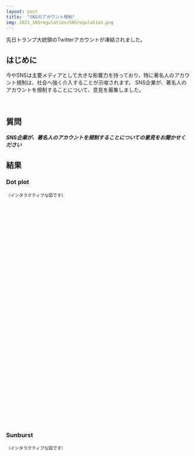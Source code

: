 ```yaml
---
layout: post
title:  "SNSのアカウント規制"
img: 2021_SNSregulation/SNSregulation.png
---
```


先日トランプ大統領のTwitterアカウントが凍結されました。

## はじめに
今やSNSは主要メディアとして大きな影響力を持っており、特に著名人のアカウント規制は、社会へ強く介入することが示唆されます。
SNS企業が、著名人のアカウントを規制することについて、意見を募集しました。

<br>

## 質問
<div class="jumbotron py-2">
<h5>SNS企業が、著名人のアカウントを規制することについての意見をお聞かせください</h5>
<!-- <p>
先日トランプ大統領のTwitterアカウントが凍結されました。今やSNSは主要メディアとして大きな影響力を持っており、特に著名人のアカウント規制は、社会へ強く介入することが示唆されます。（＊自由記述欄は必須ではありません）
</p> -->
</div>


## 結果
### Dot plot
<small>（インタラクティブな図です）</small>

<div>                        <script type="text/javascript">window.PlotlyConfig = {MathJaxConfig: 'local'};</script>
        <script src="https://cdn.plot.ly/plotly-latest.min.js"></script>                <div id="856abb10-e670-40f7-9320-e36773b3c48e" class="plotly-graph-div" style="height:600px; width:700px;"></div>            <script type="text/javascript">                                    window.PLOTLYENV=window.PLOTLYENV || {};                                    if (document.getElementById("856abb10-e670-40f7-9320-e36773b3c48e")) {                    Plotly.newPlot(                        "856abb10-e670-40f7-9320-e36773b3c48e",                        [{"hovertemplate": "Opinion=\u898f\u5236\u53cd\u5bfe<br>Population ratio=%{x}<br>Category=%{y}<extra></extra>", "legendgroup": "\u898f\u5236\u53cd\u5bfe", "marker": {"color": "rgba(156, 165, 196, 0.95)", "line": {"width": 0}, "size": 16, "symbol": "circle"}, "mode": "markers", "name": "\u898f\u5236\u53cd\u5bfe", "orientation": "h", "showlegend": true, "type": "scatter", "x": [0.31, 0.33, 0.3, 0.32, 0.33, 0.2], "xaxis": "x", "y": ["\u307b\u3068\u3093\u3069\u5229\u7528\u3057\u306a\u3044 / \u307e\u3063\u305f\u304f\u5229\u7528\u3057\u306a\u3044", "\u983b\u7e41\u3067\u306f\u306a\u3044\u304c\u3001\u5229\u7528\u3059\u308b", "\u983b\u7e41\u306b\u5229\u7528\u3059\u308b", "30\u6b73\u4ee5\u4e0a60\u6b73\u672a\u6e80", "30\u6b73\u672a\u6e80", "60\u6b73\u4ee5\u4e0a"], "yaxis": "y"}, {"hovertemplate": "Opinion=\u898f\u5236\u8cdb\u6210<br>Population ratio=%{x}<br>Category=%{y}<extra></extra>", "legendgroup": "\u898f\u5236\u8cdb\u6210", "marker": {"color": "rgba(204, 204, 204, 0.95)", "line": {"width": 0}, "size": 16, "symbol": "circle"}, "mode": "markers", "name": "\u898f\u5236\u8cdb\u6210", "orientation": "h", "showlegend": true, "type": "scatter", "x": [0.69, 0.67, 0.7, 0.68, 0.67, 0.8], "xaxis": "x", "y": ["\u307b\u3068\u3093\u3069\u5229\u7528\u3057\u306a\u3044 / \u307e\u3063\u305f\u304f\u5229\u7528\u3057\u306a\u3044", "\u983b\u7e41\u3067\u306f\u306a\u3044\u304c\u3001\u5229\u7528\u3059\u308b", "\u983b\u7e41\u306b\u5229\u7528\u3059\u308b", "30\u6b73\u4ee5\u4e0a60\u6b73\u672a\u6e80", "30\u6b73\u672a\u6e80", "60\u6b73\u4ee5\u4e0a"], "yaxis": "y"}],                        {"height": 600, "hovermode": "closest", "legend": {"title": {"text": "Opinion"}, "tracegroupgap": 0}, "margin": {"t": 60}, "paper_bgcolor": "white", "plot_bgcolor": "white", "template": {"data": {"bar": [{"error_x": {"color": "#2a3f5f"}, "error_y": {"color": "#2a3f5f"}, "marker": {"line": {"color": "#E5ECF6", "width": 0.5}}, "type": "bar"}], "barpolar": [{"marker": {"line": {"color": "#E5ECF6", "width": 0.5}}, "type": "barpolar"}], "carpet": [{"aaxis": {"endlinecolor": "#2a3f5f", "gridcolor": "white", "linecolor": "white", "minorgridcolor": "white", "startlinecolor": "#2a3f5f"}, "baxis": {"endlinecolor": "#2a3f5f", "gridcolor": "white", "linecolor": "white", "minorgridcolor": "white", "startlinecolor": "#2a3f5f"}, "type": "carpet"}], "choropleth": [{"colorbar": {"outlinewidth": 0, "ticks": ""}, "type": "choropleth"}], "contour": [{"colorbar": {"outlinewidth": 0, "ticks": ""}, "colorscale": [[0.0, "#0d0887"], [0.1111111111111111, "#46039f"], [0.2222222222222222, "#7201a8"], [0.3333333333333333, "#9c179e"], [0.4444444444444444, "#bd3786"], [0.5555555555555556, "#d8576b"], [0.6666666666666666, "#ed7953"], [0.7777777777777778, "#fb9f3a"], [0.8888888888888888, "#fdca26"], [1.0, "#f0f921"]], "type": "contour"}], "contourcarpet": [{"colorbar": {"outlinewidth": 0, "ticks": ""}, "type": "contourcarpet"}], "heatmap": [{"colorbar": {"outlinewidth": 0, "ticks": ""}, "colorscale": [[0.0, "#0d0887"], [0.1111111111111111, "#46039f"], [0.2222222222222222, "#7201a8"], [0.3333333333333333, "#9c179e"], [0.4444444444444444, "#bd3786"], [0.5555555555555556, "#d8576b"], [0.6666666666666666, "#ed7953"], [0.7777777777777778, "#fb9f3a"], [0.8888888888888888, "#fdca26"], [1.0, "#f0f921"]], "type": "heatmap"}], "heatmapgl": [{"colorbar": {"outlinewidth": 0, "ticks": ""}, "colorscale": [[0.0, "#0d0887"], [0.1111111111111111, "#46039f"], [0.2222222222222222, "#7201a8"], [0.3333333333333333, "#9c179e"], [0.4444444444444444, "#bd3786"], [0.5555555555555556, "#d8576b"], [0.6666666666666666, "#ed7953"], [0.7777777777777778, "#fb9f3a"], [0.8888888888888888, "#fdca26"], [1.0, "#f0f921"]], "type": "heatmapgl"}], "histogram": [{"marker": {"colorbar": {"outlinewidth": 0, "ticks": ""}}, "type": "histogram"}], "histogram2d": [{"colorbar": {"outlinewidth": 0, "ticks": ""}, "colorscale": [[0.0, "#0d0887"], [0.1111111111111111, "#46039f"], [0.2222222222222222, "#7201a8"], [0.3333333333333333, "#9c179e"], [0.4444444444444444, "#bd3786"], [0.5555555555555556, "#d8576b"], [0.6666666666666666, "#ed7953"], [0.7777777777777778, "#fb9f3a"], [0.8888888888888888, "#fdca26"], [1.0, "#f0f921"]], "type": "histogram2d"}], "histogram2dcontour": [{"colorbar": {"outlinewidth": 0, "ticks": ""}, "colorscale": [[0.0, "#0d0887"], [0.1111111111111111, "#46039f"], [0.2222222222222222, "#7201a8"], [0.3333333333333333, "#9c179e"], [0.4444444444444444, "#bd3786"], [0.5555555555555556, "#d8576b"], [0.6666666666666666, "#ed7953"], [0.7777777777777778, "#fb9f3a"], [0.8888888888888888, "#fdca26"], [1.0, "#f0f921"]], "type": "histogram2dcontour"}], "mesh3d": [{"colorbar": {"outlinewidth": 0, "ticks": ""}, "type": "mesh3d"}], "parcoords": [{"line": {"colorbar": {"outlinewidth": 0, "ticks": ""}}, "type": "parcoords"}], "pie": [{"automargin": true, "type": "pie"}], "scatter": [{"marker": {"colorbar": {"outlinewidth": 0, "ticks": ""}}, "type": "scatter"}], "scatter3d": [{"line": {"colorbar": {"outlinewidth": 0, "ticks": ""}}, "marker": {"colorbar": {"outlinewidth": 0, "ticks": ""}}, "type": "scatter3d"}], "scattercarpet": [{"marker": {"colorbar": {"outlinewidth": 0, "ticks": ""}}, "type": "scattercarpet"}], "scattergeo": [{"marker": {"colorbar": {"outlinewidth": 0, "ticks": ""}}, "type": "scattergeo"}], "scattergl": [{"marker": {"colorbar": {"outlinewidth": 0, "ticks": ""}}, "type": "scattergl"}], "scattermapbox": [{"marker": {"colorbar": {"outlinewidth": 0, "ticks": ""}}, "type": "scattermapbox"}], "scatterpolar": [{"marker": {"colorbar": {"outlinewidth": 0, "ticks": ""}}, "type": "scatterpolar"}], "scatterpolargl": [{"marker": {"colorbar": {"outlinewidth": 0, "ticks": ""}}, "type": "scatterpolargl"}], "scatterternary": [{"marker": {"colorbar": {"outlinewidth": 0, "ticks": ""}}, "type": "scatterternary"}], "surface": [{"colorbar": {"outlinewidth": 0, "ticks": ""}, "colorscale": [[0.0, "#0d0887"], [0.1111111111111111, "#46039f"], [0.2222222222222222, "#7201a8"], [0.3333333333333333, "#9c179e"], [0.4444444444444444, "#bd3786"], [0.5555555555555556, "#d8576b"], [0.6666666666666666, "#ed7953"], [0.7777777777777778, "#fb9f3a"], [0.8888888888888888, "#fdca26"], [1.0, "#f0f921"]], "type": "surface"}], "table": [{"cells": {"fill": {"color": "#EBF0F8"}, "line": {"color": "white"}}, "header": {"fill": {"color": "#C8D4E3"}, "line": {"color": "white"}}, "type": "table"}]}, "layout": {"annotationdefaults": {"arrowcolor": "#2a3f5f", "arrowhead": 0, "arrowwidth": 1}, "autotypenumbers": "strict", "coloraxis": {"colorbar": {"outlinewidth": 0, "ticks": ""}}, "colorscale": {"diverging": [[0, "#8e0152"], [0.1, "#c51b7d"], [0.2, "#de77ae"], [0.3, "#f1b6da"], [0.4, "#fde0ef"], [0.5, "#f7f7f7"], [0.6, "#e6f5d0"], [0.7, "#b8e186"], [0.8, "#7fbc41"], [0.9, "#4d9221"], [1, "#276419"]], "sequential": [[0.0, "#0d0887"], [0.1111111111111111, "#46039f"], [0.2222222222222222, "#7201a8"], [0.3333333333333333, "#9c179e"], [0.4444444444444444, "#bd3786"], [0.5555555555555556, "#d8576b"], [0.6666666666666666, "#ed7953"], [0.7777777777777778, "#fb9f3a"], [0.8888888888888888, "#fdca26"], [1.0, "#f0f921"]], "sequentialminus": [[0.0, "#0d0887"], [0.1111111111111111, "#46039f"], [0.2222222222222222, "#7201a8"], [0.3333333333333333, "#9c179e"], [0.4444444444444444, "#bd3786"], [0.5555555555555556, "#d8576b"], [0.6666666666666666, "#ed7953"], [0.7777777777777778, "#fb9f3a"], [0.8888888888888888, "#fdca26"], [1.0, "#f0f921"]]}, "colorway": ["#636efa", "#EF553B", "#00cc96", "#ab63fa", "#FFA15A", "#19d3f3", "#FF6692", "#B6E880", "#FF97FF", "#FECB52"], "font": {"color": "#2a3f5f"}, "geo": {"bgcolor": "white", "lakecolor": "white", "landcolor": "#E5ECF6", "showlakes": true, "showland": true, "subunitcolor": "white"}, "hoverlabel": {"align": "left"}, "hovermode": "closest", "mapbox": {"style": "light"}, "paper_bgcolor": "white", "plot_bgcolor": "#E5ECF6", "polar": {"angularaxis": {"gridcolor": "white", "linecolor": "white", "ticks": ""}, "bgcolor": "#E5ECF6", "radialaxis": {"gridcolor": "white", "linecolor": "white", "ticks": ""}}, "scene": {"xaxis": {"backgroundcolor": "#E5ECF6", "gridcolor": "white", "gridwidth": 2, "linecolor": "white", "showbackground": true, "ticks": "", "zerolinecolor": "white"}, "yaxis": {"backgroundcolor": "#E5ECF6", "gridcolor": "white", "gridwidth": 2, "linecolor": "white", "showbackground": true, "ticks": "", "zerolinecolor": "white"}, "zaxis": {"backgroundcolor": "#E5ECF6", "gridcolor": "white", "gridwidth": 2, "linecolor": "white", "showbackground": true, "ticks": "", "zerolinecolor": "white"}}, "shapedefaults": {"line": {"color": "#2a3f5f"}}, "ternary": {"aaxis": {"gridcolor": "white", "linecolor": "white", "ticks": ""}, "baxis": {"gridcolor": "white", "linecolor": "white", "ticks": ""}, "bgcolor": "#E5ECF6", "caxis": {"gridcolor": "white", "linecolor": "white", "ticks": ""}}, "title": {"x": 0.05}, "xaxis": {"automargin": true, "gridcolor": "white", "linecolor": "white", "ticks": "", "title": {"standoff": 15}, "zerolinecolor": "white", "zerolinewidth": 2}, "yaxis": {"automargin": true, "gridcolor": "white", "linecolor": "white", "ticks": "", "title": {"standoff": 15}, "zerolinecolor": "white", "zerolinewidth": 2}}}, "title": {"text": "Response distribution"}, "width": 700, "xaxis": {"anchor": "y", "domain": [0.0, 1.0], "dtick": 0.1, "linecolor": "rgb(102, 102, 102)", "showgrid": true, "showline": true, "showticklabels": true, "tickcolor": "rgb(102, 102, 102)", "tickfont": {"color": "rgb(102, 102, 102)"}, "ticks": "outside", "title": {"text": "Population ratio"}}, "yaxis": {"anchor": "x", "domain": [0.0, 1.0], "title": {"text": "Category"}}},                        {"responsive": true}                    )                };                            </script>        </div>


### Sunburst
<small>（インタラクティブな図です）</small>


<div>                        <script type="text/javascript">window.PlotlyConfig = {MathJaxConfig: 'local'};</script>
        <script src="https://cdn.plot.ly/plotly-latest.min.js"></script>                <div id="1382e1bc-30d7-485c-9815-4fc1972b2e5f" class="plotly-graph-div" style="height:100%; width:100%;"></div>            <script type="text/javascript">                                    window.PLOTLYENV=window.PLOTLYENV || {};                                    if (document.getElementById("1382e1bc-30d7-485c-9815-4fc1972b2e5f")) {                    Plotly.newPlot(                        "1382e1bc-30d7-485c-9815-4fc1972b2e5f",                        [{"branchvalues": "total", "customdata": [[70.0], [29.0], [2.0], [151.0], [58.0], [8.0], [125.34389140271493], [48.333333333333336], [6.8]], "domain": {"x": [0.0, 1.0], "y": [0.0, 1.0]}, "hovertemplate": "labels=%{label}<br>Count_sum=%{value}<br>parent=%{parent}<br>id=%{id}<br>Count=%{color}<extra></extra>", "ids": ["30\u6b73\u4ee5\u4e0a60\u6b73\u672a\u6e80/\u898f\u5236\u53cd\u5bfe", "30\u6b73\u672a\u6e80/\u898f\u5236\u53cd\u5bfe", "60\u6b73\u4ee5\u4e0a/\u898f\u5236\u53cd\u5bfe", "30\u6b73\u4ee5\u4e0a60\u6b73\u672a\u6e80/\u898f\u5236\u8cdb\u6210", "30\u6b73\u672a\u6e80/\u898f\u5236\u8cdb\u6210", "60\u6b73\u4ee5\u4e0a/\u898f\u5236\u8cdb\u6210", "30\u6b73\u4ee5\u4e0a60\u6b73\u672a\u6e80", "30\u6b73\u672a\u6e80", "60\u6b73\u4ee5\u4e0a"], "labels": ["\u898f\u5236\u53cd\u5bfe", "\u898f\u5236\u53cd\u5bfe", "\u898f\u5236\u53cd\u5bfe", "\u898f\u5236\u8cdb\u6210", "\u898f\u5236\u8cdb\u6210", "\u898f\u5236\u8cdb\u6210", "30\u6b73\u4ee5\u4e0a60\u6b73\u672a\u6e80", "30\u6b73\u672a\u6e80", "60\u6b73\u4ee5\u4e0a"], "marker": {"coloraxis": "coloraxis", "colors": [70.0, 29.0, 2.0, 151.0, 58.0, 8.0, 125.34389140271493, 48.333333333333336, 6.8]}, "name": "", "parents": ["30\u6b73\u4ee5\u4e0a60\u6b73\u672a\u6e80", "30\u6b73\u672a\u6e80", "60\u6b73\u4ee5\u4e0a", "30\u6b73\u4ee5\u4e0a60\u6b73\u672a\u6e80", "30\u6b73\u672a\u6e80", "60\u6b73\u4ee5\u4e0a", "", "", ""], "type": "sunburst", "values": [70, 29, 2, 151, 58, 8, 221, 87, 10]}],                        {"coloraxis": {"colorbar": {"title": {"text": "Count"}}, "colorscale": [[0.0, "rgb(75, 41, 145)"], [0.16666666666666666, "rgb(135, 44, 162)"], [0.3333333333333333, "rgb(192, 54, 157)"], [0.5, "rgb(234, 79, 136)"], [0.6666666666666666, "rgb(250, 120, 118)"], [0.8333333333333334, "rgb(246, 169, 122)"], [1.0, "rgb(237, 217, 163)"]]}, "legend": {"tracegroupgap": 0}, "margin": {"t": 60}, "template": {"data": {"bar": [{"error_x": {"color": "#2a3f5f"}, "error_y": {"color": "#2a3f5f"}, "marker": {"line": {"color": "#E5ECF6", "width": 0.5}}, "type": "bar"}], "barpolar": [{"marker": {"line": {"color": "#E5ECF6", "width": 0.5}}, "type": "barpolar"}], "carpet": [{"aaxis": {"endlinecolor": "#2a3f5f", "gridcolor": "white", "linecolor": "white", "minorgridcolor": "white", "startlinecolor": "#2a3f5f"}, "baxis": {"endlinecolor": "#2a3f5f", "gridcolor": "white", "linecolor": "white", "minorgridcolor": "white", "startlinecolor": "#2a3f5f"}, "type": "carpet"}], "choropleth": [{"colorbar": {"outlinewidth": 0, "ticks": ""}, "type": "choropleth"}], "contour": [{"colorbar": {"outlinewidth": 0, "ticks": ""}, "colorscale": [[0.0, "#0d0887"], [0.1111111111111111, "#46039f"], [0.2222222222222222, "#7201a8"], [0.3333333333333333, "#9c179e"], [0.4444444444444444, "#bd3786"], [0.5555555555555556, "#d8576b"], [0.6666666666666666, "#ed7953"], [0.7777777777777778, "#fb9f3a"], [0.8888888888888888, "#fdca26"], [1.0, "#f0f921"]], "type": "contour"}], "contourcarpet": [{"colorbar": {"outlinewidth": 0, "ticks": ""}, "type": "contourcarpet"}], "heatmap": [{"colorbar": {"outlinewidth": 0, "ticks": ""}, "colorscale": [[0.0, "#0d0887"], [0.1111111111111111, "#46039f"], [0.2222222222222222, "#7201a8"], [0.3333333333333333, "#9c179e"], [0.4444444444444444, "#bd3786"], [0.5555555555555556, "#d8576b"], [0.6666666666666666, "#ed7953"], [0.7777777777777778, "#fb9f3a"], [0.8888888888888888, "#fdca26"], [1.0, "#f0f921"]], "type": "heatmap"}], "heatmapgl": [{"colorbar": {"outlinewidth": 0, "ticks": ""}, "colorscale": [[0.0, "#0d0887"], [0.1111111111111111, "#46039f"], [0.2222222222222222, "#7201a8"], [0.3333333333333333, "#9c179e"], [0.4444444444444444, "#bd3786"], [0.5555555555555556, "#d8576b"], [0.6666666666666666, "#ed7953"], [0.7777777777777778, "#fb9f3a"], [0.8888888888888888, "#fdca26"], [1.0, "#f0f921"]], "type": "heatmapgl"}], "histogram": [{"marker": {"colorbar": {"outlinewidth": 0, "ticks": ""}}, "type": "histogram"}], "histogram2d": [{"colorbar": {"outlinewidth": 0, "ticks": ""}, "colorscale": [[0.0, "#0d0887"], [0.1111111111111111, "#46039f"], [0.2222222222222222, "#7201a8"], [0.3333333333333333, "#9c179e"], [0.4444444444444444, "#bd3786"], [0.5555555555555556, "#d8576b"], [0.6666666666666666, "#ed7953"], [0.7777777777777778, "#fb9f3a"], [0.8888888888888888, "#fdca26"], [1.0, "#f0f921"]], "type": "histogram2d"}], "histogram2dcontour": [{"colorbar": {"outlinewidth": 0, "ticks": ""}, "colorscale": [[0.0, "#0d0887"], [0.1111111111111111, "#46039f"], [0.2222222222222222, "#7201a8"], [0.3333333333333333, "#9c179e"], [0.4444444444444444, "#bd3786"], [0.5555555555555556, "#d8576b"], [0.6666666666666666, "#ed7953"], [0.7777777777777778, "#fb9f3a"], [0.8888888888888888, "#fdca26"], [1.0, "#f0f921"]], "type": "histogram2dcontour"}], "mesh3d": [{"colorbar": {"outlinewidth": 0, "ticks": ""}, "type": "mesh3d"}], "parcoords": [{"line": {"colorbar": {"outlinewidth": 0, "ticks": ""}}, "type": "parcoords"}], "pie": [{"automargin": true, "type": "pie"}], "scatter": [{"marker": {"colorbar": {"outlinewidth": 0, "ticks": ""}}, "type": "scatter"}], "scatter3d": [{"line": {"colorbar": {"outlinewidth": 0, "ticks": ""}}, "marker": {"colorbar": {"outlinewidth": 0, "ticks": ""}}, "type": "scatter3d"}], "scattercarpet": [{"marker": {"colorbar": {"outlinewidth": 0, "ticks": ""}}, "type": "scattercarpet"}], "scattergeo": [{"marker": {"colorbar": {"outlinewidth": 0, "ticks": ""}}, "type": "scattergeo"}], "scattergl": [{"marker": {"colorbar": {"outlinewidth": 0, "ticks": ""}}, "type": "scattergl"}], "scattermapbox": [{"marker": {"colorbar": {"outlinewidth": 0, "ticks": ""}}, "type": "scattermapbox"}], "scatterpolar": [{"marker": {"colorbar": {"outlinewidth": 0, "ticks": ""}}, "type": "scatterpolar"}], "scatterpolargl": [{"marker": {"colorbar": {"outlinewidth": 0, "ticks": ""}}, "type": "scatterpolargl"}], "scatterternary": [{"marker": {"colorbar": {"outlinewidth": 0, "ticks": ""}}, "type": "scatterternary"}], "surface": [{"colorbar": {"outlinewidth": 0, "ticks": ""}, "colorscale": [[0.0, "#0d0887"], [0.1111111111111111, "#46039f"], [0.2222222222222222, "#7201a8"], [0.3333333333333333, "#9c179e"], [0.4444444444444444, "#bd3786"], [0.5555555555555556, "#d8576b"], [0.6666666666666666, "#ed7953"], [0.7777777777777778, "#fb9f3a"], [0.8888888888888888, "#fdca26"], [1.0, "#f0f921"]], "type": "surface"}], "table": [{"cells": {"fill": {"color": "#EBF0F8"}, "line": {"color": "white"}}, "header": {"fill": {"color": "#C8D4E3"}, "line": {"color": "white"}}, "type": "table"}]}, "layout": {"annotationdefaults": {"arrowcolor": "#2a3f5f", "arrowhead": 0, "arrowwidth": 1}, "autotypenumbers": "strict", "coloraxis": {"colorbar": {"outlinewidth": 0, "ticks": ""}}, "colorscale": {"diverging": [[0, "#8e0152"], [0.1, "#c51b7d"], [0.2, "#de77ae"], [0.3, "#f1b6da"], [0.4, "#fde0ef"], [0.5, "#f7f7f7"], [0.6, "#e6f5d0"], [0.7, "#b8e186"], [0.8, "#7fbc41"], [0.9, "#4d9221"], [1, "#276419"]], "sequential": [[0.0, "#0d0887"], [0.1111111111111111, "#46039f"], [0.2222222222222222, "#7201a8"], [0.3333333333333333, "#9c179e"], [0.4444444444444444, "#bd3786"], [0.5555555555555556, "#d8576b"], [0.6666666666666666, "#ed7953"], [0.7777777777777778, "#fb9f3a"], [0.8888888888888888, "#fdca26"], [1.0, "#f0f921"]], "sequentialminus": [[0.0, "#0d0887"], [0.1111111111111111, "#46039f"], [0.2222222222222222, "#7201a8"], [0.3333333333333333, "#9c179e"], [0.4444444444444444, "#bd3786"], [0.5555555555555556, "#d8576b"], [0.6666666666666666, "#ed7953"], [0.7777777777777778, "#fb9f3a"], [0.8888888888888888, "#fdca26"], [1.0, "#f0f921"]]}, "colorway": ["#636efa", "#EF553B", "#00cc96", "#ab63fa", "#FFA15A", "#19d3f3", "#FF6692", "#B6E880", "#FF97FF", "#FECB52"], "font": {"color": "#2a3f5f"}, "geo": {"bgcolor": "white", "lakecolor": "white", "landcolor": "#E5ECF6", "showlakes": true, "showland": true, "subunitcolor": "white"}, "hoverlabel": {"align": "left"}, "hovermode": "closest", "mapbox": {"style": "light"}, "paper_bgcolor": "white", "plot_bgcolor": "#E5ECF6", "polar": {"angularaxis": {"gridcolor": "white", "linecolor": "white", "ticks": ""}, "bgcolor": "#E5ECF6", "radialaxis": {"gridcolor": "white", "linecolor": "white", "ticks": ""}}, "scene": {"xaxis": {"backgroundcolor": "#E5ECF6", "gridcolor": "white", "gridwidth": 2, "linecolor": "white", "showbackground": true, "ticks": "", "zerolinecolor": "white"}, "yaxis": {"backgroundcolor": "#E5ECF6", "gridcolor": "white", "gridwidth": 2, "linecolor": "white", "showbackground": true, "ticks": "", "zerolinecolor": "white"}, "zaxis": {"backgroundcolor": "#E5ECF6", "gridcolor": "white", "gridwidth": 2, "linecolor": "white", "showbackground": true, "ticks": "", "zerolinecolor": "white"}}, "shapedefaults": {"line": {"color": "#2a3f5f"}}, "ternary": {"aaxis": {"gridcolor": "white", "linecolor": "white", "ticks": ""}, "baxis": {"gridcolor": "white", "linecolor": "white", "ticks": ""}, "bgcolor": "#E5ECF6", "caxis": {"gridcolor": "white", "linecolor": "white", "ticks": ""}}, "title": {"x": 0.05}, "xaxis": {"automargin": true, "gridcolor": "white", "linecolor": "white", "ticks": "", "title": {"standoff": 15}, "zerolinecolor": "white", "zerolinewidth": 2}, "yaxis": {"automargin": true, "gridcolor": "white", "linecolor": "white", "ticks": "", "title": {"standoff": 15}, "zerolinecolor": "white", "zerolinewidth": 2}}}},                        {"responsive": true}                    )                };                            </script>        </div>



<div>                        <script type="text/javascript">window.PlotlyConfig = {MathJaxConfig: 'local'};</script>
        <script src="https://cdn.plot.ly/plotly-latest.min.js"></script>                <div id="57e870b6-0539-473a-830f-93bea97dc74c" class="plotly-graph-div" style="height:100%; width:100%;"></div>            <script type="text/javascript">                                    window.PLOTLYENV=window.PLOTLYENV || {};                                    if (document.getElementById("57e870b6-0539-473a-830f-93bea97dc74c")) {                    Plotly.newPlot(                        "57e870b6-0539-473a-830f-93bea97dc74c",                        [{"branchvalues": "total", "customdata": [[14.0], [53.0], [34.0], [31.0], [108.0], [78.0], [25.711111111111112], [89.8944099378882], [64.64285714285714]], "domain": {"x": [0.0, 1.0], "y": [0.0, 1.0]}, "hovertemplate": "labels=%{label}<br>Count_sum=%{value}<br>parent=%{parent}<br>id=%{id}<br>Count=%{color}<extra></extra>", "ids": ["\u307b\u3068\u3093\u3069\u5229\u7528\u3057\u306a\u3044 / \u307e\u3063\u305f\u304f\u5229\u7528\u3057\u306a\u3044/\u898f\u5236\u53cd\u5bfe", "\u983b\u7e41\u3067\u306f\u306a\u3044\u304c\u3001\u5229\u7528\u3059\u308b/\u898f\u5236\u53cd\u5bfe", "\u983b\u7e41\u306b\u5229\u7528\u3059\u308b/\u898f\u5236\u53cd\u5bfe", "\u307b\u3068\u3093\u3069\u5229\u7528\u3057\u306a\u3044 / \u307e\u3063\u305f\u304f\u5229\u7528\u3057\u306a\u3044/\u898f\u5236\u8cdb\u6210", "\u983b\u7e41\u3067\u306f\u306a\u3044\u304c\u3001\u5229\u7528\u3059\u308b/\u898f\u5236\u8cdb\u6210", "\u983b\u7e41\u306b\u5229\u7528\u3059\u308b/\u898f\u5236\u8cdb\u6210", "\u307b\u3068\u3093\u3069\u5229\u7528\u3057\u306a\u3044 / \u307e\u3063\u305f\u304f\u5229\u7528\u3057\u306a\u3044", "\u983b\u7e41\u3067\u306f\u306a\u3044\u304c\u3001\u5229\u7528\u3059\u308b", "\u983b\u7e41\u306b\u5229\u7528\u3059\u308b"], "labels": ["\u898f\u5236\u53cd\u5bfe", "\u898f\u5236\u53cd\u5bfe", "\u898f\u5236\u53cd\u5bfe", "\u898f\u5236\u8cdb\u6210", "\u898f\u5236\u8cdb\u6210", "\u898f\u5236\u8cdb\u6210", "\u307b\u3068\u3093\u3069\u5229\u7528\u3057\u306a\u3044 / \u307e\u3063\u305f\u304f\u5229\u7528\u3057\u306a\u3044", "\u983b\u7e41\u3067\u306f\u306a\u3044\u304c\u3001\u5229\u7528\u3059\u308b", "\u983b\u7e41\u306b\u5229\u7528\u3059\u308b"], "marker": {"coloraxis": "coloraxis", "colors": [14.0, 53.0, 34.0, 31.0, 108.0, 78.0, 25.711111111111112, 89.8944099378882, 64.64285714285714]}, "name": "", "parents": ["\u307b\u3068\u3093\u3069\u5229\u7528\u3057\u306a\u3044 / \u307e\u3063\u305f\u304f\u5229\u7528\u3057\u306a\u3044", "\u983b\u7e41\u3067\u306f\u306a\u3044\u304c\u3001\u5229\u7528\u3059\u308b", "\u983b\u7e41\u306b\u5229\u7528\u3059\u308b", "\u307b\u3068\u3093\u3069\u5229\u7528\u3057\u306a\u3044 / \u307e\u3063\u305f\u304f\u5229\u7528\u3057\u306a\u3044", "\u983b\u7e41\u3067\u306f\u306a\u3044\u304c\u3001\u5229\u7528\u3059\u308b", "\u983b\u7e41\u306b\u5229\u7528\u3059\u308b", "", "", ""], "type": "sunburst", "values": [14, 53, 34, 31, 108, 78, 45, 161, 112]}],                        {"coloraxis": {"colorbar": {"title": {"text": "Count"}}, "colorscale": [[0.0, "rgb(75, 41, 145)"], [0.16666666666666666, "rgb(135, 44, 162)"], [0.3333333333333333, "rgb(192, 54, 157)"], [0.5, "rgb(234, 79, 136)"], [0.6666666666666666, "rgb(250, 120, 118)"], [0.8333333333333334, "rgb(246, 169, 122)"], [1.0, "rgb(237, 217, 163)"]]}, "legend": {"tracegroupgap": 0}, "margin": {"t": 60}, "template": {"data": {"bar": [{"error_x": {"color": "#2a3f5f"}, "error_y": {"color": "#2a3f5f"}, "marker": {"line": {"color": "#E5ECF6", "width": 0.5}}, "type": "bar"}], "barpolar": [{"marker": {"line": {"color": "#E5ECF6", "width": 0.5}}, "type": "barpolar"}], "carpet": [{"aaxis": {"endlinecolor": "#2a3f5f", "gridcolor": "white", "linecolor": "white", "minorgridcolor": "white", "startlinecolor": "#2a3f5f"}, "baxis": {"endlinecolor": "#2a3f5f", "gridcolor": "white", "linecolor": "white", "minorgridcolor": "white", "startlinecolor": "#2a3f5f"}, "type": "carpet"}], "choropleth": [{"colorbar": {"outlinewidth": 0, "ticks": ""}, "type": "choropleth"}], "contour": [{"colorbar": {"outlinewidth": 0, "ticks": ""}, "colorscale": [[0.0, "#0d0887"], [0.1111111111111111, "#46039f"], [0.2222222222222222, "#7201a8"], [0.3333333333333333, "#9c179e"], [0.4444444444444444, "#bd3786"], [0.5555555555555556, "#d8576b"], [0.6666666666666666, "#ed7953"], [0.7777777777777778, "#fb9f3a"], [0.8888888888888888, "#fdca26"], [1.0, "#f0f921"]], "type": "contour"}], "contourcarpet": [{"colorbar": {"outlinewidth": 0, "ticks": ""}, "type": "contourcarpet"}], "heatmap": [{"colorbar": {"outlinewidth": 0, "ticks": ""}, "colorscale": [[0.0, "#0d0887"], [0.1111111111111111, "#46039f"], [0.2222222222222222, "#7201a8"], [0.3333333333333333, "#9c179e"], [0.4444444444444444, "#bd3786"], [0.5555555555555556, "#d8576b"], [0.6666666666666666, "#ed7953"], [0.7777777777777778, "#fb9f3a"], [0.8888888888888888, "#fdca26"], [1.0, "#f0f921"]], "type": "heatmap"}], "heatmapgl": [{"colorbar": {"outlinewidth": 0, "ticks": ""}, "colorscale": [[0.0, "#0d0887"], [0.1111111111111111, "#46039f"], [0.2222222222222222, "#7201a8"], [0.3333333333333333, "#9c179e"], [0.4444444444444444, "#bd3786"], [0.5555555555555556, "#d8576b"], [0.6666666666666666, "#ed7953"], [0.7777777777777778, "#fb9f3a"], [0.8888888888888888, "#fdca26"], [1.0, "#f0f921"]], "type": "heatmapgl"}], "histogram": [{"marker": {"colorbar": {"outlinewidth": 0, "ticks": ""}}, "type": "histogram"}], "histogram2d": [{"colorbar": {"outlinewidth": 0, "ticks": ""}, "colorscale": [[0.0, "#0d0887"], [0.1111111111111111, "#46039f"], [0.2222222222222222, "#7201a8"], [0.3333333333333333, "#9c179e"], [0.4444444444444444, "#bd3786"], [0.5555555555555556, "#d8576b"], [0.6666666666666666, "#ed7953"], [0.7777777777777778, "#fb9f3a"], [0.8888888888888888, "#fdca26"], [1.0, "#f0f921"]], "type": "histogram2d"}], "histogram2dcontour": [{"colorbar": {"outlinewidth": 0, "ticks": ""}, "colorscale": [[0.0, "#0d0887"], [0.1111111111111111, "#46039f"], [0.2222222222222222, "#7201a8"], [0.3333333333333333, "#9c179e"], [0.4444444444444444, "#bd3786"], [0.5555555555555556, "#d8576b"], [0.6666666666666666, "#ed7953"], [0.7777777777777778, "#fb9f3a"], [0.8888888888888888, "#fdca26"], [1.0, "#f0f921"]], "type": "histogram2dcontour"}], "mesh3d": [{"colorbar": {"outlinewidth": 0, "ticks": ""}, "type": "mesh3d"}], "parcoords": [{"line": {"colorbar": {"outlinewidth": 0, "ticks": ""}}, "type": "parcoords"}], "pie": [{"automargin": true, "type": "pie"}], "scatter": [{"marker": {"colorbar": {"outlinewidth": 0, "ticks": ""}}, "type": "scatter"}], "scatter3d": [{"line": {"colorbar": {"outlinewidth": 0, "ticks": ""}}, "marker": {"colorbar": {"outlinewidth": 0, "ticks": ""}}, "type": "scatter3d"}], "scattercarpet": [{"marker": {"colorbar": {"outlinewidth": 0, "ticks": ""}}, "type": "scattercarpet"}], "scattergeo": [{"marker": {"colorbar": {"outlinewidth": 0, "ticks": ""}}, "type": "scattergeo"}], "scattergl": [{"marker": {"colorbar": {"outlinewidth": 0, "ticks": ""}}, "type": "scattergl"}], "scattermapbox": [{"marker": {"colorbar": {"outlinewidth": 0, "ticks": ""}}, "type": "scattermapbox"}], "scatterpolar": [{"marker": {"colorbar": {"outlinewidth": 0, "ticks": ""}}, "type": "scatterpolar"}], "scatterpolargl": [{"marker": {"colorbar": {"outlinewidth": 0, "ticks": ""}}, "type": "scatterpolargl"}], "scatterternary": [{"marker": {"colorbar": {"outlinewidth": 0, "ticks": ""}}, "type": "scatterternary"}], "surface": [{"colorbar": {"outlinewidth": 0, "ticks": ""}, "colorscale": [[0.0, "#0d0887"], [0.1111111111111111, "#46039f"], [0.2222222222222222, "#7201a8"], [0.3333333333333333, "#9c179e"], [0.4444444444444444, "#bd3786"], [0.5555555555555556, "#d8576b"], [0.6666666666666666, "#ed7953"], [0.7777777777777778, "#fb9f3a"], [0.8888888888888888, "#fdca26"], [1.0, "#f0f921"]], "type": "surface"}], "table": [{"cells": {"fill": {"color": "#EBF0F8"}, "line": {"color": "white"}}, "header": {"fill": {"color": "#C8D4E3"}, "line": {"color": "white"}}, "type": "table"}]}, "layout": {"annotationdefaults": {"arrowcolor": "#2a3f5f", "arrowhead": 0, "arrowwidth": 1}, "autotypenumbers": "strict", "coloraxis": {"colorbar": {"outlinewidth": 0, "ticks": ""}}, "colorscale": {"diverging": [[0, "#8e0152"], [0.1, "#c51b7d"], [0.2, "#de77ae"], [0.3, "#f1b6da"], [0.4, "#fde0ef"], [0.5, "#f7f7f7"], [0.6, "#e6f5d0"], [0.7, "#b8e186"], [0.8, "#7fbc41"], [0.9, "#4d9221"], [1, "#276419"]], "sequential": [[0.0, "#0d0887"], [0.1111111111111111, "#46039f"], [0.2222222222222222, "#7201a8"], [0.3333333333333333, "#9c179e"], [0.4444444444444444, "#bd3786"], [0.5555555555555556, "#d8576b"], [0.6666666666666666, "#ed7953"], [0.7777777777777778, "#fb9f3a"], [0.8888888888888888, "#fdca26"], [1.0, "#f0f921"]], "sequentialminus": [[0.0, "#0d0887"], [0.1111111111111111, "#46039f"], [0.2222222222222222, "#7201a8"], [0.3333333333333333, "#9c179e"], [0.4444444444444444, "#bd3786"], [0.5555555555555556, "#d8576b"], [0.6666666666666666, "#ed7953"], [0.7777777777777778, "#fb9f3a"], [0.8888888888888888, "#fdca26"], [1.0, "#f0f921"]]}, "colorway": ["#636efa", "#EF553B", "#00cc96", "#ab63fa", "#FFA15A", "#19d3f3", "#FF6692", "#B6E880", "#FF97FF", "#FECB52"], "font": {"color": "#2a3f5f"}, "geo": {"bgcolor": "white", "lakecolor": "white", "landcolor": "#E5ECF6", "showlakes": true, "showland": true, "subunitcolor": "white"}, "hoverlabel": {"align": "left"}, "hovermode": "closest", "mapbox": {"style": "light"}, "paper_bgcolor": "white", "plot_bgcolor": "#E5ECF6", "polar": {"angularaxis": {"gridcolor": "white", "linecolor": "white", "ticks": ""}, "bgcolor": "#E5ECF6", "radialaxis": {"gridcolor": "white", "linecolor": "white", "ticks": ""}}, "scene": {"xaxis": {"backgroundcolor": "#E5ECF6", "gridcolor": "white", "gridwidth": 2, "linecolor": "white", "showbackground": true, "ticks": "", "zerolinecolor": "white"}, "yaxis": {"backgroundcolor": "#E5ECF6", "gridcolor": "white", "gridwidth": 2, "linecolor": "white", "showbackground": true, "ticks": "", "zerolinecolor": "white"}, "zaxis": {"backgroundcolor": "#E5ECF6", "gridcolor": "white", "gridwidth": 2, "linecolor": "white", "showbackground": true, "ticks": "", "zerolinecolor": "white"}}, "shapedefaults": {"line": {"color": "#2a3f5f"}}, "ternary": {"aaxis": {"gridcolor": "white", "linecolor": "white", "ticks": ""}, "baxis": {"gridcolor": "white", "linecolor": "white", "ticks": ""}, "bgcolor": "#E5ECF6", "caxis": {"gridcolor": "white", "linecolor": "white", "ticks": ""}}, "title": {"x": 0.05}, "xaxis": {"automargin": true, "gridcolor": "white", "linecolor": "white", "ticks": "", "title": {"standoff": 15}, "zerolinecolor": "white", "zerolinewidth": 2}, "yaxis": {"automargin": true, "gridcolor": "white", "linecolor": "white", "ticks": "", "title": {"standoff": 15}, "zerolinecolor": "white", "zerolinewidth": 2}}}},                        {"responsive": true}                    )                };                            </script>        </div>




<div class="card">
	<div class="card-header">
	規制賛成 (86 posts)
	</div>
	<ul class="list-group list-group-flush">
	<li class="list-group-item">
		言論の自由は守られるべきであるが、極端すぎる発言には規制があってしかるべき。
		<br><span class="badge badge-dark">55 likes</span>
	</li>
	<li class="list-group-item">
		過激すぎる発言をした場合のその措置は致し方ないと思う。
		<br><span class="badge badge-dark">41 likes</span>
	</li>
	<li class="list-group-item">
		全てにおいて賛成とは言えませんが、影響力のある方はSNSでの発信内容に慎重であるべきと思います。今回の規制がそういった人命に関わる内容の発信者への抑止力になると良いと思っています。
		<br><span class="badge badge-dark">39 likes</span>
	</li>
	<div class="collapse" id="collapseOpinion0">
	<li class="list-group-item">
		社会的な影響が大きいことが、政治家は許されて企業には許されないのはフェアではないと思います。SNS企業が自社の判断で著名人のアカウントを凍結することは正当だと思います。
		<br><span class="badge badge-dark">34 likes</span>
	</li>
	<li class="list-group-item">
		発言の内容が過激過ぎる場合は、必要な措置だと思います
		<br><span class="badge badge-dark">34 likes</span>
	</li>
	<li class="list-group-item">
		基本的にSNSは自由な議論や情報発信の場であるべきかと思うので、過剰な規制は言論の自由を脅かすとは思います。ただ、それ以上に社会に多大な影響を与える人による暴力的・過激すぎる発言には規制があっても仕方ないと思います。
		<br><span class="badge badge-dark">34 likes</span>
	</li>
	<li class="list-group-item">
		影響力がある人はSNSに慎重になるべきです。あまりに酷い時は規制もあって良いと思います
		<br><span class="badge badge-dark">32 likes</span>
	</li>
	<li class="list-group-item">
		言論の自由は大切だと思いますが、言葉は暴力にもなりえるので、然るべき対処として仕方ないと思います。
		<br><span class="badge badge-dark">32 likes</span>
	</li>
	<li class="list-group-item">
		社会的に影響力の大きな人、組織に対しては致し方ないと思います。
		<br><span class="badge badge-dark">31 likes</span>
	</li>
	<li class="list-group-item">
		無料サービスのアカウントをサービス提供側企業の判断で凍結することは何も問題はないと思います。それが嫌なら利用しなければ良いだけだと思います。
		<br><span class="badge badge-dark">29 likes</span>
	</li>
	</div>
	<button class="btn btn-light btn-block" type="button" data-toggle="collapse" data-target="#collapseOpinion0" aria-expanded="false" aria-controls="collapseOpinion0">
		See more
	</button>
	</ul>
</div>

<div class="card">
	<div class="card-header">
	規制反対 (40 posts)
	</div>
	<ul class="list-group list-group-flush">
	<li class="list-group-item">
		事件への協力など、犯罪行為への加担を呼びかけたり依頼する内容については削除されるべきだが、それ以外であれば個人の発言は許されるべき。
		<br><span class="badge badge-dark">37 likes</span>
	</li>
	<li class="list-group-item">
		著名人のアカウント規制は、当人以外にも多くの人の言論の自由を脅かすことになると思います。一企業の判断ではなく、民主的なプロセスを経るべきと考えます。
		<br><span class="badge badge-dark">29 likes</span>
	</li>
	<li class="list-group-item">
		犯罪を助長したり一部の人種の安全を脅かす内容でなければ、言論の自由を認めるべき
		<br><span class="badge badge-dark">28 likes</span>
	</li>
	<div class="collapse" id="collapseOpinion1">
	<li class="list-group-item">
		思想や宗教などの自由を規制すべきではないと思う。受け取り手の方が問題で、扇動するようなメッセージに踊らされないようインターネットとの付き合い方を、各個人が今一度学ぶ必要がある。
		<br><span class="badge badge-dark">26 likes</span>
	</li>
	<li class="list-group-item">
		言論の内容を一企業の判断で規制する事は言論の自由の観点から良くないと思う。発言力のある企業が発言の内容をジャッジする場合、企業の政治的な思想により民衆の意見をある程度コントロールできてしまうと思う。
		<br><span class="badge badge-dark">24 likes</span>
	</li>
	<li class="list-group-item">
		きちんと自分の名前を名乗って意見を言うのであれば、後の責任も自分に降りかかって来る筈。
		<br><span class="badge badge-dark">23 likes</span>
	</li>
	<li class="list-group-item">
		「言論の自由」が損なわれている状況だと思います。たしかに世界中に対して影響力がある人なので危険性を感じこのような対応をとったのだということは分かっていますが、今後「行き過ぎた規制」が常になり、戦時中のように「自由に発言できない世界」になるのではないかという不安はあります。
		<br><span class="badge badge-dark">20 likes</span>
	</li>
	<li class="list-group-item">
		誹謗中傷の言語を慎んだ方がいい、一言で命を奪われるから
		<br><span class="badge badge-dark">19 likes</span>
	</li>
	<li class="list-group-item">
		言論の自由は守られるべきだと思います。
		<br><span class="badge badge-dark">15 likes</span>
	</li>
	<li class="list-group-item">
		影響力があるので発言には慎重になるべきだし規制も仕方ないとは思いますが 今回のトランプさんのは、なんとなくタイミング的に不自然な凍結に思えました
		<br><span class="badge badge-dark">14 likes</span>
	</li>
	</div>
	<button class="btn btn-light btn-block" type="button" data-toggle="collapse" data-target="#collapseOpinion1" aria-expanded="false" aria-controls="collapseOpinion1">
		See more
	</button>
	</ul>
</div>






## 最後に
意見グループとしては、「規制するべき・仕方ない」というグループと、「言論の自由は守られるべき」というグループに分かれました。
属性別で見ると（dot plot参照）、年代やSNSの利用頻度に関わらず、規制に対して賛成する意見が多いようです。
回答者数が少ないですが、60歳以上の回答者の中では、より賛成派に寄っています。

また、人単位で規制するのではなく、発言単位で規制をするべきだという意見も見られました。





<a href="https://twitter.com/share?ref_src=twsrc%5Etfw" class="twitter-share-button" data-size="large" data-via="Aska_systems_jp" data-hashtags="Aska" data-show-count="false">Tweet</a><script async src="https://platform.twitter.com/widgets.js" charset="utf-8"></script>



<!-- ## 詳細 -->


| Summary | |
|------|------|
| 期間 | 2021/1/17 - 2021/1/17 |
| 回答者数 | 319 |
| 回答意見数 | 126 |
| 初期回答数 | 2 |
| プラットフォーム | Crowdworks |
{: .table .table-striped .table-hover}













<!-- **Palette diagram**

<img src="{{site.baseurl}}/images/2020_CriminalGPS/linear_palette_diagram.jpg" alt="fig_group_size"
style = "
  width: 650px;
  border: none;
  background: none;
  margin: 1% 1% 1% 1%;
  text-align: center;
  display: inline-block;
">

上の図は、パレットダイアグラム[^0]という図で、各回答者の回答パターンを可視化したものです。
パレットダイアグラムでは、回答者が横一列に並べられ、回答パターンが縦軸方向に記されています。

[^0]: パレットダイアグラムに関する詳細は[こちら](https://github.com/palette-diagram/palette-diagram)をご覧ください。
 -->




<br>





---
この結果を引用される場合は十分にご注意ください。
本調査はデモの一環として実施しているものであり、学術的な信頼性はないとお考えください。
本格的な調査に興味がある方は、<a href="mailto:request@aska.systems">request@aska.systems</a>までご相談ください。

ここで掲載している調査の目的は、Askaシステムの挙動の実証実験です。
意見のバラエティを増やすために、あえてバイアスのかかった質問の仕方をすることもありますが、その場合は、バイアス下での結果であることを十分にご注意ください。
